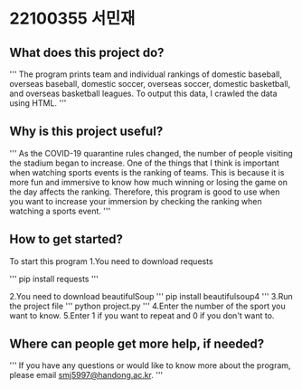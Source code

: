# 22100355 서민재

## What does this project do? 
'''
The program prints team and individual rankings of domestic baseball, overseas baseball, domestic soccer, overseas soccer, domestic basketball, and overseas basketball leagues. To output this data, I crawled the data using HTML.
'''

##	Why is this project useful? 
'''
As the COVID-19 quarantine rules changed, the number of people visiting the stadium began to increase. One of the things that I think is important when watching sports events is the ranking of teams. This is because it is more fun and immersive to know how much winning or losing the game on the day affects the ranking. Therefore, this program is good to use when you want to increase your immersion by checking the ranking when watching a sports event.
'''

##	How to get started? 
To start this program
1.You need to download requests

'''
  pip install requests
'''

2.You need to download beautifulSoup
'''
pip install beautifulsoup4
'''
3.Run the project file
'''
python project.py
'''
4.Enter the number of the sport you want to know.
5.Enter 1 if you want to repeat and 0 if you don't want to.

## Where can people get more help, if needed? 
'''
If you have any questions or would like to know more about the program, please email smj5997@handong.ac.kr.
'''
